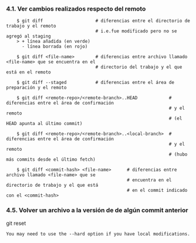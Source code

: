 ### 4.1. Ver cambios realizados respecto del remoto

        $ git diff                    # diferencias entre el directorio de trabajo y el remoto
                                      # i.e.fue modificado pero no se agregó al staging
        > + línea añadida (en verde)
          - línea borrada (en rojo)
          
        $ git diff <file-name>        # diferencias entre archivo llamado <file-name> que se encuentra en el
                                      # directorio del trabajo y el que está en el remoto
          
        $ git diff --staged           # diferencias entre el área de preparación y el remoto
        
        $ git diff <remote-repo>/<remote-branch>..HEAD            # diferencias entre el área de confirmación
                                                                  # y el remoto
                                                                  # (el HEAD apunta al último commit)
        
        $ git diff <remote-repo>/<remote-branch>..<local-branch>  # diferencias entre el área de confirmación
                                                                  # y el remoto
                                                                  # (hubo más commits desde el último fetch)
                                                              
        $ git diff <commit-hash> <file-name>      # diferencias entre archivo llamado <file-name> que se
                                                  # encuentra en el directorio de trabajo y el que está
                                                  # en el commit indicado con el <commit-hash>


### 4.5. Volver un archivo a la versión de de algún commit anterior

git reset <commit hash> <filename>
    
    You may need to use the --hard option if you have local modifications.
